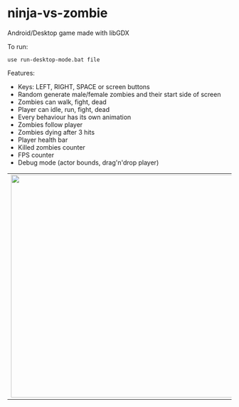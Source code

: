 # ninja-vs-zombie
Android/Desktop game made with libGDX

To run:

`use run-desktop-mode.bat file`

Features:
* Keys: LEFT, RIGHT, SPACE or screen buttons
* Random generate male/female zombies and their start side of screen
* Zombies can walk, fight, dead
* Player can idle, run, fight, dead
* Every behaviour has its own animation
* Zombies follow player
* Zombies dying after 3 hits
* Player health bar
* Killed zombies counter
* FPS counter
* Debug mode (actor bounds, drag'n'drop player)

<table>
    <tr>
        <td>
            <img src="http://i.imgur.com/vTVokMw.png" width="500">
        </td>
        <td>
            <img src="http://i.imgur.com/0P37rBC.png" width="500">
        </td>
    </tr>
</table>